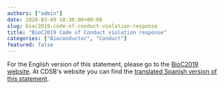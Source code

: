 ```yaml
---
authors: ["admin"]
date: 2020-03-09 18:30:00+00:00
slug: bioc2019-code-of-conduct-violation-response
title: "BioC2019 Code of Conduct violation response"
categories: ["Bioconductor", "Conduct"]
featured: false
---
```


For the English version of this statement, please go to the [BioC2019 website](http://bioc2019.bioconductor.org/). At CDSB's website you can find the [translated Spanish version of this statement](https://comunidadbioinfo.github.io/es/post/bioc2019-code-of-conduct-violation-response/).